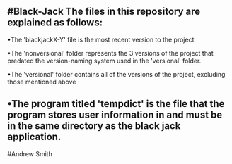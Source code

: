 #Black-Jack
The files in this repository are explained as follows:
---------------------------------------------------------------------------------------------------------------------
•The 'blackjackX-Y' file is the most recent version to the project

•The 'nonversional' folder represents the 3 versions of the project that predated the version-naming system used in the 'versional' folder. 

•The 'versional' folder contains all of the versions of the project, excluding those mentioned above

•The program titled 'tempdict' is the file that the program stores user information in and must be in the same directory as the black jack application.
---------------------------------------------------------------------------------------------------------------------
#Andrew Smith


